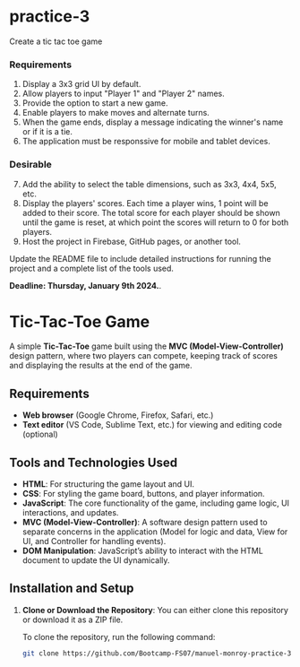 # practice-3

Create a tic tac toe game


### Requirements

1. Display a 3x3 grid UI by default.
2. Allow players to input "Player 1" and "Player 2" names.
3. Provide the option to start a new game.
4. Enable players to make moves and alternate turns.
5. When the game ends, display a message indicating the winner's name or if it is a tie.
6. The application must be responssive for mobile and tablet devices.

### Desirable
7. Add the ability to select the table dimensions, such as 3x3, 4x4, 5x5, etc.
8. Display the players' scores. Each time a player wins, 1 point will be added to their score. The total score for each player should be shown until the game is reset, at which point the scores will return to 0 for both players.
9. Host the project in Firebase, GitHub pages, or another tool.


Update the README file to include detailed instructions for running the project and a complete list of the tools used.

**Deadline: Thursday, January 9th 2024.**.

# Tic-Tac-Toe Game

A simple **Tic-Tac-Toe** game built using the **MVC (Model-View-Controller)** design pattern, where two players can compete, keeping track of scores and displaying the results at the end of the game.

## Requirements

- **Web browser** (Google Chrome, Firefox, Safari, etc.)
- **Text editor** (VS Code, Sublime Text, etc.) for viewing and editing code (optional)

## Tools and Technologies Used

- **HTML**: For structuring the game layout and UI.
- **CSS**: For styling the game board, buttons, and player information.
- **JavaScript**: The core functionality of the game, including game logic, UI interactions, and updates.
- **MVC (Model-View-Controller)**: A software design pattern used to separate concerns in the application (Model for logic and data, View for UI, and Controller for handling events).
- **DOM Manipulation**: JavaScript’s ability to interact with the HTML document to update the UI dynamically.

## Installation and Setup

1. **Clone or Download the Repository**:
   You can either clone this repository or download it as a ZIP file.
   
   To clone the repository, run the following command:
   ```bash
   git clone https://github.com/Bootcamp-FS07/manuel-monroy-practice-3.git

